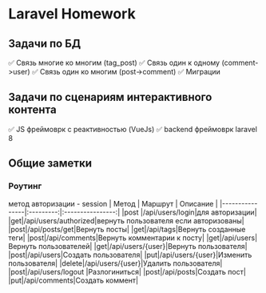 # Laravel Homework

## Задачи по БД

:white_check_mark: Связь многие ко многим (tag_post)
:white_check_mark: Связь один к одному (comment->user)
:white_check_mark: Связь один ко многим (post->comment)
:white_check_mark: Миграции

## Задачи по сценариям интерактивного контента

:white_check_mark: JS фреймоврк с реактивностью (VueJs)
:white_check_mark: backend фреймоврк laravel 8

## Общие заметки
### Роутинг

метод авторизации - session
| Метод | Маршрут | Описание |
|----------------|:---------:|:----------------:|
|post |/api/users/login|для авторизации|
|get|/api/users/authorized|вернуть пользователя если авторизованы|
|post|/api/posts/get|Вернуть посты|
|get|/api/tags|Вернуть созданные теги|
|post|/api/comments|Вернуть комментарии к посту|
|get|/api/users|Вернуть пользователей|
|get|/api/users/{user}|Вернуть пользователя|
|post|/api/users|Создать пользователя|
|put|/api/users/{user}|Изменить пользователя|
|delete|/api/users/{user}|Удалить пользователя|
|post|/api/users/logout |Разлогиниться|
|post|/api/posts|Создать пост|
|put|/api/comments|Создать коммент|